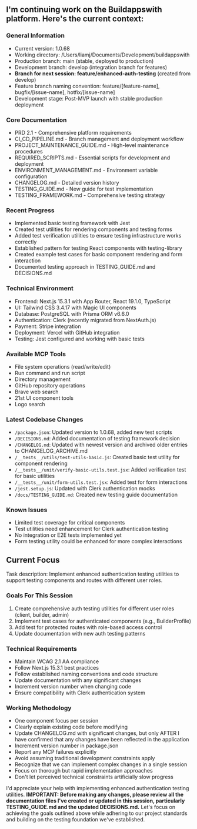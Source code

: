 ## I'm continuing work on the Buildappswith platform. Here's the current context:

### General Information
* Current version: 1.0.68
* Working directory: /Users/liamj/Documents/Development/buildappswith
* Production branch: main (stable, deployed to production)
* Development branch: develop (integration branch for features)
* **Branch for next session: feature/enhanced-auth-testing** (created from develop)
* Feature branch naming convention: feature/[feature-name], bugfix/[issue-name], hotfix/[issue-name]
* Development stage: Post-MVP launch with stable production deployment

### Core Documentation
* PRD 2.1 - Comprehensive platform requirements
* CI_CD_PIPELINE.md - Branch management and deployment workflow
* PROJECT_MAINTENANCE_GUIDE.md - High-level maintenance procedures
* REQUIRED_SCRIPTS.md - Essential scripts for development and deployment
* ENVIRONMENT_MANAGEMENT.md - Environment variable configuration
* CHANGELOG.md - Detailed version history
* TESTING_GUIDE.md - New guide for test implementation
* TESTING_FRAMEWORK.md - Comprehensive testing strategy

### Recent Progress
* Implemented basic testing framework with Jest
* Created test utilities for rendering components and testing forms
* Added test verification utilities to ensure testing infrastructure works correctly
* Established pattern for testing React components with testing-library
* Created example test cases for basic component rendering and form interaction
* Documented testing approach in TESTING_GUIDE.md and DECISIONS.md

### Technical Environment
* Frontend: Next.js 15.3.1 with App Router, React 19.1.0, TypeScript
* UI: Tailwind CSS 3.4.17 with Magic UI components
* Database: PostgreSQL with Prisma ORM v6.6.0
* Authentication: Clerk (recently migrated from NextAuth.js)
* Payment: Stripe integration
* Deployment: Vercel with GitHub integration
* Testing: Jest configured and working with basic tests

### Available MCP Tools
* File system operations (read/write/edit)
* Run command and run script
* Directory management
* GitHub repository operations
* Brave web search
* 21st UI component tools
* Logo search

### Latest Codebase Changes
* `/package.json`: Updated version to 1.0.68, added new test scripts
* `/DECISIONS.md`: Added documentation of testing framework decision
* `/CHANGELOG.md`: Updated with newest version and archived older entries to CHANGELOG_ARCHIVE.md
* `/__tests__/utils/test-utils-basic.js`: Created basic test utility for component rendering
* `/__tests__/unit/verify-basic-utils.test.jsx`: Added verification test for basic utilities
* `/__tests__/unit/form-utils.test.jsx`: Added test for form interactions
* `/jest.setup.js`: Updated with Clerk authentication mocks
* `/docs/TESTING_GUIDE.md`: Created new testing guide documentation

### Known Issues
* Limited test coverage for critical components
* Test utilities need enhancement for Clerk authentication testing
* No integration or E2E tests implemented yet
* Form testing utility could be enhanced for more complex interactions

## Current Focus
Task description: Implement enhanced authentication testing utilities to support testing components and routes with different user roles.

### Goals For This Session
1. Create comprehensive auth testing utilities for different user roles (client, builder, admin)
2. Implement test cases for authenticated components (e.g., BuilderProfile)
3. Add test for protected routes with role-based access control
4. Update documentation with new auth testing patterns

### Technical Requirements
* Maintain WCAG 2.1 AA compliance
* Follow Next.js 15.3.1 best practices
* Follow established naming conventions and code structure
* Update documentation with any significant changes
* Increment version number when changing code
* Ensure compatibility with Clerk authentication system

### Working Methodology
* One component focus per session
* Clearly explain existing code before modifying
* Update CHANGELOG.md with significant changes, but only AFTER I have confirmed that any changes have been reflected in the application
* Increment version number in package.json
* Report any MCP failures explicitly
* Avoid assuming traditional development constraints apply
* Recognize that we can implement complex changes in a single session
* Focus on thorough but rapid implementation approaches
* Don't let perceived technical constraints artificially slow progress

I'd appreciate your help with implementing enhanced authentication testing utilities. **IMPORTANT: Before making any changes, please review all the documentation files I've created or updated in this session, particularly TESTING_GUIDE.md and the updated DECISIONS.md.** Let's focus on achieving the goals outlined above while adhering to our project standards and building on the testing foundation we've established.
